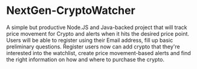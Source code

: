 # NextGen-CryptoWatcher
A simple but productive Node.JS and Java-backed project that will track price movement for Crypto and alerts when it hits the desired price point. Users will be able to register using their Email address, fill up basic preliminary questions. Register users now can add crypto that they're interested into the watchlist, create price movement-based alerts and find the right information on how and where to purchase the crypto.
